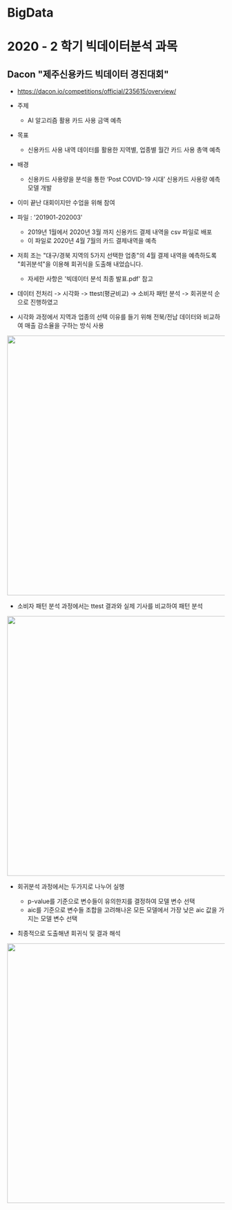 # BigData
# 2020 - 2 학기 빅데이터분석 과목

## Dacon "제주신용카드 빅데이터 경진대회"
- https://dacon.io/competitions/official/235615/overview/

- 주제
  - AI 알고리즘 활용 카드 사용 금액 예측
- 목표
  - 신용카드 사용 내역 데이터를 활용한 지역별, 업종별 월간 카드 사용 총액 예측
- 배경
  - 신용카드 사용량을 분석을 통한  ‘Post COVID-19 시대’ 신용카드 사용량 예측 모델 개발

- 이미 끝난 대회이지만 수업을 위해 참여

- 파일 : '201901-202003'
  - 2019년 1월에서 2020년 3월 까지 신용카드 결제 내역을 csv 파일로 배포
  - 이 파일로 2020년 4월 7월의 카드 결제내역을 예측
  
- 저희 조는 "대구/경북 지역의 5가지 선택한 업종"의 4월 결제 내역을 예측하도록 "회귀분석"을 이용해 회귀식을 도출해 내었습니다.
  - 자세한 사항은 '빅데이터 분석 최종 발표.pdf' 참고
  
- 데이터 전처리 -> 시각화 -> ttest(평균비교) -> 소비자 패턴 분석 -> 회귀분석 순으로 진행하였고
- 시각화 과정에서 지역과 업종의 선택 이유를 들기 위해 전북/전남 데이터와 비교하여 매출 감소율을 구하는 방식 사용

<img src ="https://user-images.githubusercontent.com/45381907/104893893-58e19c80-59b7-11eb-9a52-866109c28697.png" width="600">

- 소비자 패턴 분석 과정에서는 ttest 결과와 실제 기사를 비교하여 패턴 분석

<img src="https://user-images.githubusercontent.com/45381907/104894022-86c6e100-59b7-11eb-9307-2e11b1c01e25.png" width="600"> 

- 회귀분석 과정에서는 두가지로 나누어 실행
  - p-value를 기준으로 변수들이 유의한지를 결정하여 모델 변수 선택
  - aic를 기준으로 변수들 조합을 고려해나온 모든 모델에서 가장 낮은 aic 값을 가지는 모델 변수 선택

- 최종적으로 도출해낸 회귀식 및 결과 해석

<img src ="https://user-images.githubusercontent.com/45381907/104894217-c2fa4180-59b7-11eb-864c-40769dfcd8a0.png" width="600">
